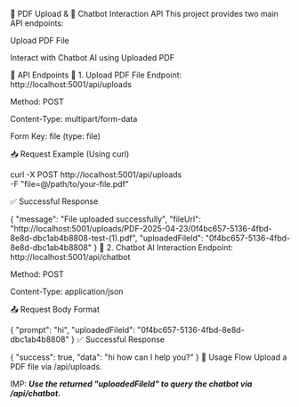 📄 PDF Upload & 🤖 Chatbot Interaction API
This project provides two main API endpoints:

Upload PDF File

Interact with Chatbot AI using Uploaded PDF

🔗 API Endpoints
📁 1. Upload PDF File
Endpoint: http://localhost:5001/api/uploads

Method: POST

Content-Type: multipart/form-data

Form Key: file (type: file)

📥 Request Example (Using curl)

curl -X POST http://localhost:5001/api/uploads \
  -F "file=@/path/to/your-file.pdf"

✅ Successful Response

{
  "message": "File uploaded successfully",
  "fileUrl": "http://localhost:5001/uploads/PDF-2025-04-23/0f4bc657-5136-4fbd-8e8d-dbc1ab4b8808-test-(1).pdf",
  "uploadedFileId": "0f4bc657-5136-4fbd-8e8d-dbc1ab4b8808"
}
🤖 2. Chatbot AI Interaction
Endpoint: http://localhost:5001/api/chatbot

Method: POST

Content-Type: application/json

📤 Request Body Format

{
  "prompt": "hi",
  "uploadedFileId": "0f4bc657-5136-4fbd-8e8d-dbc1ab4b8808"
}
✅ Successful Response

{
  "success": true,
  "data": "hi how can I help you?"
}
🚀 Usage Flow
Upload a PDF file via /api/uploads.

IMP:
***Use the returned "uploadedFileId" to query the chatbot via /api/chatbot.***